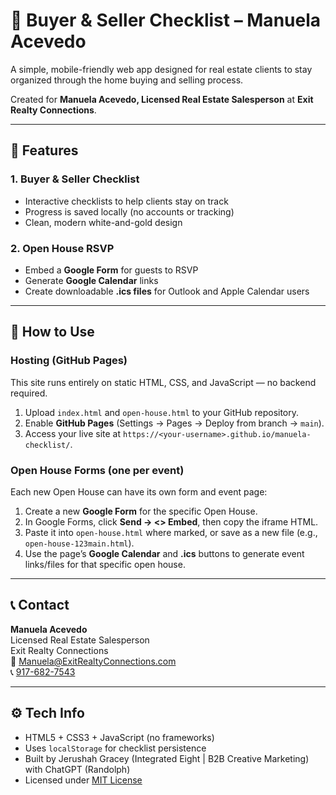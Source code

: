 # 🏡 Buyer & Seller Checklist – Manuela Acevedo

A simple, mobile-friendly web app designed for real estate clients to stay organized through the home buying and selling process.

Created for **Manuela Acevedo, Licensed Real Estate Salesperson** at **Exit Realty Connections**.

---

## 🌟 Features

### 1. Buyer & Seller Checklist
- Interactive checklists to help clients stay on track  
- Progress is saved locally (no accounts or tracking)  
- Clean, modern white-and-gold design  

### 2. Open House RSVP
- Embed a **Google Form** for guests to RSVP  
- Generate **Google Calendar** links  
- Create downloadable **.ics files** for Outlook and Apple Calendar users  

---

## 🧭 How to Use

### Hosting (GitHub Pages)
This site runs entirely on static HTML, CSS, and JavaScript — no backend required.

1. Upload `index.html` and `open-house.html` to your GitHub repository.  
2. Enable **GitHub Pages** (Settings → Pages → Deploy from branch → `main`).  
3. Access your live site at `https://<your-username>.github.io/manuela-checklist/`.

### Open House Forms (one per event)
Each new Open House can have its own form and event page:

1. Create a new **Google Form** for the specific Open House.  
2. In Google Forms, click **Send → <> Embed**, then copy the iframe HTML.  
3. Paste it into `open-house.html` where marked, or save as a new file (e.g., `open-house-123main.html`).  
4. Use the page’s **Google Calendar** and **.ics** buttons to generate event links/files for that specific open house.

---

## 📞 Contact

**Manuela Acevedo**  
Licensed Real Estate Salesperson  
Exit Realty Connections  
📧 [Manuela@ExitRealtyConnections.com](mailto:Manuela@ExitRealtyConnections.com)  
📞 [917-682-7543](tel:+19176827543)

---

## ⚙️ Tech Info
- HTML5 + CSS3 + JavaScript (no frameworks)  
- Uses `localStorage` for checklist persistence  
- Built by Jerushah Gracey (Integrated Eight | B2B Creative Marketing) with ChatGPT (Randolph)  
- Licensed under [MIT License](LICENSE)

